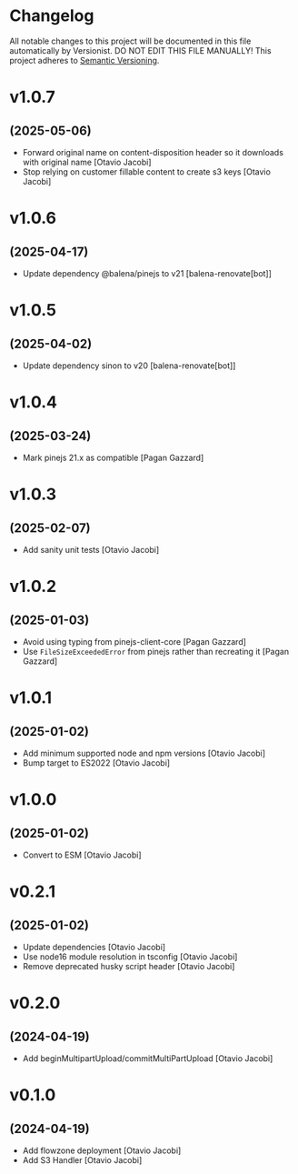 # Changelog

All notable changes to this project will be documented in this file
automatically by Versionist. DO NOT EDIT THIS FILE MANUALLY!
This project adheres to [Semantic Versioning](http://semver.org/).

# v1.0.7
## (2025-05-06)

* Forward original name on content-disposition header so it downloads with original name [Otavio Jacobi]
* Stop relying on customer fillable content to create s3 keys [Otavio Jacobi]

# v1.0.6
## (2025-04-17)

* Update dependency @balena/pinejs to v21 [balena-renovate[bot]]

# v1.0.5
## (2025-04-02)

* Update dependency sinon to v20 [balena-renovate[bot]]

# v1.0.4
## (2025-03-24)

* Mark pinejs 21.x as compatible [Pagan Gazzard]

# v1.0.3
## (2025-02-07)

* Add sanity unit tests [Otavio Jacobi]

# v1.0.2
## (2025-01-03)

* Avoid using typing from pinejs-client-core [Pagan Gazzard]
* Use `FileSizeExceededError` from pinejs rather than recreating it [Pagan Gazzard]

# v1.0.1
## (2025-01-02)

* Add minimum supported node and npm versions [Otavio Jacobi]
* Bump target to ES2022 [Otavio Jacobi]

# v1.0.0
## (2025-01-02)

* Convert to ESM [Otavio Jacobi]

# v0.2.1
## (2025-01-02)

* Update dependencies [Otavio Jacobi]
* Use node16 module resolution in tsconfig [Otavio Jacobi]
* Remove deprecated husky script header [Otavio Jacobi]

# v0.2.0
## (2024-04-19)

* Add beginMultipartUpload/commitMultiPartUpload [Otavio Jacobi]

# v0.1.0
## (2024-04-19)

* Add flowzone deployment [Otavio Jacobi]
* Add S3 Handler [Otavio Jacobi]
